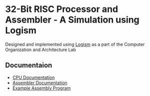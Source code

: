 # 32-Bit RISC Processor and Assembler - A Simulation using Logism
Designed and implemented using [Logism](http://www.cburch.com/logisim/) as a part of the Computer Organization and Architecture Lab

## Documentaion
- [CPU Documentation](cpudoc.md)
- [Assembler Documentation](assemblerdoc.md)
- [Example Assembly Program](https://github.com/gagansh7171/RISC-Processor-Simulator/blob/master/RISC-R/programFilesIO/program.asm)
